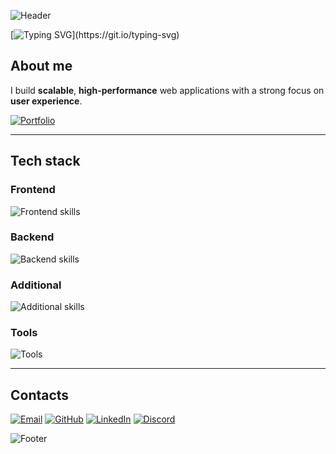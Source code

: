 ![Header](https://capsule-render.vercel.app/api?type=waving&height=220&color=1e293b&text=Nikolay%20Koreshkov&textBg=false&fontColor=ffffff&fontAlign=50&fontAlignY=35&desc=Frontend%20Developer&descSize=30&descAlignY=60&descAlign=39&section=header)

[![Typing SVG](https://readme-typing-svg.demolab.com?font=Inter&weight=600&size=28&duration=3500&pause=1000&width=430&lines=Frontend+Developer;React+%7C+Next.js+%7C+TypeScript;Let's+build+something+amazing!)](https://git.io/typing-svg)

## About me

I build **scalable**, **high-performance** web applications with a strong focus on **user experience**.

[![Portfolio](https://img.shields.io/badge/Portfolio-414141?style=for-the-badge)](https://labattaria-portfolio-frontend.vercel.app/)

---

## Tech stack

### Frontend

![Frontend skills](https://skillicons.dev/icons?i=html,css,js,ts,react,nextjs&perline=6&theme=dark)

### Backend

![Backend skills](https://skillicons.dev/icons?i=nodejs,express,prisma,postgres&perline=6&theme=dark)

### Additional

![Additional skills](https://skillicons.dev/icons?i=redux,materialui,graphql,tailwind,scss,styledcomponents&perline=6&theme=dark)

### Tools

![Tools](https://skillicons.dev/icons?i=vite,webpack,apollo,git,yarn,figma,vercel,heroku&perline=6&theme=dark)

---

## Contacts

[![Email](https://skillicons.dev/icons?i=gmail&perline=1&theme=dark)](mailto:labattarix@gmail.com)
[![GitHub](https://skillicons.dev/icons?i=github&perline=1&theme=dark)](https://github.com/labattaria)
[![LinkedIn](https://skillicons.dev/icons?i=linkedin&perline=1&theme=dark)](https://www.linkedin.com/in/nikolaykoreshkov/)
[![Discord](https://skillicons.dev/icons?i=discord&perline=1&theme=dark)](https://discord.com/users/labattaria)

![Footer](https://capsule-render.vercel.app/api?type=waving&height=140&color=1e293b&textBg=false&fontAlign=50&fontAlignY=35&descSize=30&descAlignY=60&descAlign=39&section=footer)
